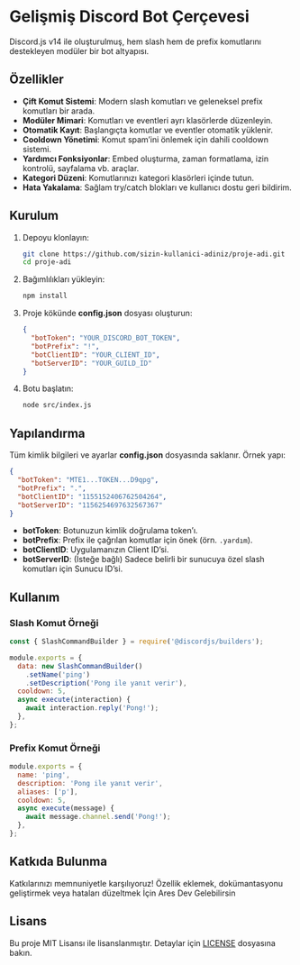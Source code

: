 # Gelişmiş Discord Bot Çerçevesi

Discord.js v14 ile oluşturulmuş, hem slash hem de prefix komutlarını destekleyen modüler bir bot altyapısı.

## Özellikler

- **Çift Komut Sistemi**: Modern slash komutları ve geleneksel prefix komutları bir arada.
- **Modüler Mimari**: Komutları ve eventleri ayrı klasörlerde düzenleyin.
- **Otomatik Kayıt**: Başlangıçta komutlar ve eventler otomatik yüklenir.
- **Cooldown Yönetimi**: Komut spam’ini önlemek için dahili cooldown sistemi.
- **Yardımcı Fonksiyonlar**: Embed oluşturma, zaman formatlama, izin kontrolü, sayfalama vb. araçlar.
- **Kategori Düzeni**: Komutlarınızı kategori klasörleri içinde tutun.
- **Hata Yakalama**: Sağlam try/catch blokları ve kullanıcı dostu geri bildirim.

## Kurulum

1. Depoyu klonlayın:
   ```bash
   git clone https://github.com/sizin-kullanici-adiniz/proje-adi.git
   cd proje-adi
   ```
2. Bağımlılıkları yükleyin:
   ```bash
   npm install
   ```
3. Proje kökünde **config.json** dosyası oluşturun:
   ```json
   {
     "botToken": "YOUR_DISCORD_BOT_TOKEN",
     "botPrefix": "!",
     "botClientID": "YOUR_CLIENT_ID",
     "botServerID": "YOUR_GUILD_ID"
   }
   ```
4. Botu başlatın:
   ```bash
   node src/index.js
   ```

## Yapılandırma

Tüm kimlik bilgileri ve ayarlar **config.json** dosyasında saklanır. Örnek yapı:

```json
{
  "botToken": "MTE1...TOKEN...D9qpg",
  "botPrefix": ".",
  "botClientID": "1155152406762504264",
  "botServerID": "1156254697632567367"
}
```

- **botToken**: Botunuzun kimlik doğrulama token’ı.
- **botPrefix**: Prefix ile çağrılan komutlar için önek (örn. `.yardım`).
- **botClientID**: Uygulamanızın Client ID’si.
- **botServerID**: (İsteğe bağlı) Sadece belirli bir sunucuya özel slash komutları için Sunucu ID’si.


## Kullanım

### Slash Komut Örneği

```js
const { SlashCommandBuilder } = require('@discordjs/builders');

module.exports = {
  data: new SlashCommandBuilder()
    .setName('ping')
    .setDescription('Pong ile yanıt verir'),
  cooldown: 5,
  async execute(interaction) {
    await interaction.reply('Pong!');
  },
};
```

### Prefix Komut Örneği

```js
module.exports = {
  name: 'ping',
  description: 'Pong ile yanıt verir',
  aliases: ['p'],
  cooldown: 5,
  async execute(message) {
    await message.channel.send('Pong!');
  },
};
```

## Katkıda Bulunma

Katkılarınızı memnuniyetle karşılıyoruz! Özellik eklemek, dokümantasyonu geliştirmek veya hataları düzeltmek İçin Ares Dev Gelebilirsin

## Lisans

Bu proje MIT Lisansı ile lisanslanmıştır. Detaylar için [LICENSE](LICENSE) dosyasına bakın.

